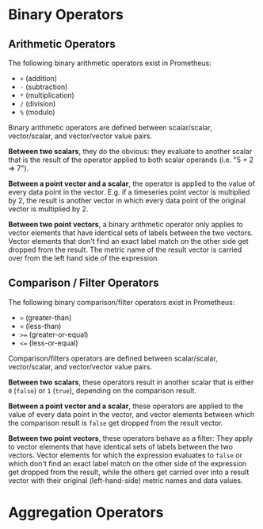 # Binary Operators

## Arithmetic Operators
The following binary arithmetic operators exist in Prometheus:

* `+` (addition)
* `-` (subtraction)
* `*` (multiplication)
* `/` (division)
* `%` (modulo)

Binary arithmetic operators are defined between scalar/scalar, vector/scalar, and vector/vector value pairs. 

**Between two scalars**, they do the obvious: they evaluate to another scalar that is the result of the operator applied to both scalar operands (i.e. "5 + 2 => 7").

**Between a point vector and a scalar**, the operator is applied to the value of every data point in the vector. E.g. if a timeseries point vector is multiplied by 2, the result is another vector in which every data point of the original vector is multiplied by 2.

**Between two point vectors**, a binary arithmetic operator only applies to vector elements that have identical sets of labels between the two vectors. Vector elements that don't find an exact label match on the other side get dropped from the result. The metric name of the result vector is carried over from the left hand side of the expression.

## Comparison / Filter Operators

The following binary comparison/filter operators exist in Prometheus:

* `>` (greater-than)
* `<` (less-than)
* `>=` (greater-or-equal)
* `<=` (less-or-equal)

Comparison/filters operators are defined between scalar/scalar, vector/scalar, and vector/vector value pairs.

**Between two scalars**, these operators result in another scalar that is either `0` (`false`) or `1` (`true`), depending on the comparison result.

**Between a point vector and a scalar**, these operators are applied to the value of every data point in the vector, and vector elements between which the comparison result is `false` get dropped from the result vector.

**Between two point vectors**, these operators behave as a filter: They apply to vector elements that have identical sets of labels between the two vectors. Vector elements for which the expression evaluates to `false` or which don't find an exact label match on the other side of the expression get dropped from the result, while the others get carried over into a result vector with their original (left-hand-side) metric names and data values.

# Aggregation Operators